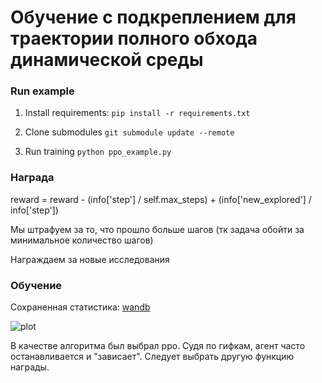 # Обучение с подкреплением для траектории полного обхода динамической среды




### Run example

1. Install requirements:
`pip install -r requirements.txt`

2. Clone submodules
`git submodule update --remote`

3. Run training
`python ppo_example.py`

### Награда 
reward = reward - (info['step'] / self.max_steps) + (info['new_explored'] / info['step'])

Мы штрафуем за то, что прошло больше шагов (тк задача обойти за минимальное количество шагов)

Награждаем за новые исследования 
### Обучение

Сохраненная статистика: [wandb](https://wandb.ai/yumvolkova/ProdStory-Sensor/runs/7krriods?workspace=user-yumvolkova)

![plot](https://github.com/YUMVOLKOVA/ProdStory-Sensor/blob/main/gifs_179_a83c13bd630664dd33ca.gif)

В качестве алгоритма был выбрал ppo.
Судя по гифкам, агент часто останавливается и "зависает". Следует выбрать другую функцию награды.

